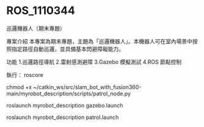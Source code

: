 # ROS_1110344
巡邏機器人（期末專題）

專案介紹
本專案為期末專題，主題為「巡邏機器人」。本機器人可在室內場景中按照指定路徑自動巡邏，並具備基本閃避障礙能力。

功能
1.巡邏路徑導航
2.雷射感測避障
3.Gazebo 模擬測試
4.ROS 節點控制

執行：
roscore

chmod +x ~/catkin_ws/src/slam_bot_with_fusion360-main/myrobot_description/scripts/patrol_node.py

roslaunch myrobot_description gazebo.launch 

roslaunch myrobot_description patrol.launch
